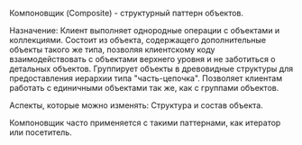 Компоновщик (Composite) - структурный паттерн объектов. 

Назначение: Клиент выполняет однородные операции с объектами и коллекциями. Состоит из объекта, содержащего дополнительные объекты такого же типа, позволяя клиентскому коду взаимодействовать с объектами верхнего уровня и не заботиться о детальных объектов. Группирует объекты в древовидные структуры для предоставления иерархии типа "часть-цепочка". Позволяет клиентам работать с единичными объектами так же, как с группами объектов.

Аспекты, которые можно изменять: Структура и состав объекта.

Компоновщик часто применяется с такими паттернами, как итератор или посетитель.
